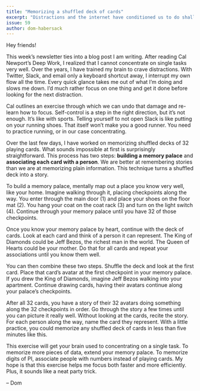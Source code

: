 ```yaml
---
title: "Memorizing a shuffled deck of cards"
excerpt: "Distractions and the internet have conditioned us to do shallow work. To engage in Deep Work, we need to learn how to concentrate again."
issue: 59
author: dom-habersack
---
```

Hey friends!

This week’s newsletter ties into a blog post I am writing. After reading Cal Newport’s Deep Work, I realized that I cannot concentrate on single tasks very well. Over the years, I have trained my brain to crave distractions. With Twitter, Slack, and email only a keyboard shortcut away, I interrupt my own flow all the time. Every quick glance takes me out of what I’m doing and slows me down. I’d much rather focus on one thing and get it done before looking for the next distraction.

Cal outlines an exercise through which we can undo that damage and re-learn how to focus. Self-control is a step in the right direction, but it’s not enough. It’s like with sports. Telling yourself to not open Slack is like putting on your running shoes. That itself won’t make you a good runner. You need to practice running, or in our case concentrating.

Over the last few days, I have worked on memorizing shuffled decks of 32 playing cards. What sounds impossible at first is surprisingly straightforward. This process has two steps: **building a memory palace** and **associating each card with a person**. We are better at remembering stories than we are at memorizing plain information. This technique turns a shuffled deck into a story.

To build a memory palace, mentally map out a place you know very well, like your home. Imagine walking through it, placing checkpoints along the way. You enter through the main door (1) and place your shoes on the floor mat (2). You hang your coat on the coat rack (3) and turn on the light switch (4). Continue through your memory palace until you have 32 of those checkpoints.

Once you know your memory palace by heart, continue with the deck of cards. Look at each card and think of a person it can represent. The King of Diamonds could be Jeff Bezos, the richest man in the world. The Queen of Hearts could be your mother. Do that for all cards and repeat your associations until you know them well.

You can then combine these two steps. Shuffle the deck and look at the first card. Place that card’s avatar at the first checkpoint in your memory palace. If you drew the King of Diamonds, imagine Jeff Bezos walking into your apartment. Continue drawing cards, having their avatars continue along your palace’s checkpoints.

After all 32 cards, you have a story of their 32 avatars doing something along the 32 checkpoints in order. Go through the story a few times until you can picture it really well. Without looking at the cards, recite the story. For each person along the way, name the card they represent. With a little practice, you could memorize any shuffled deck of cards in less than five minutes like this.

This exercise will get your brain used to concentrating on a single task. To memorize more pieces of data, extend your memory palace. To memorize digits of PI, associate people with numbers instead of playing cards. My hope is that this exercise helps me focus both faster and more efficiently. Plus, it sounds like a neat party trick.

– Dom